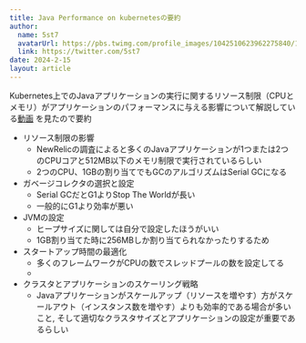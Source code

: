 ```yaml
---
title: Java Performance on kubernetesの要約
author:
  name: 5st7
  avatarUrl: https://pbs.twimg.com/profile_images/1042510623962275840/1Iw_Mvud_400x400.jpg
  link: https://twitter.com/5st7
date: 2024-2-15
layout: article
---
```


Kubernetes上でのJavaアプリケーションの実行に関するリソース制限（CPUとメモリ）がアプリケーションのパフォーマンスに与える影響について解説している[動画](https\://www\.youtube.com/watch?v=HTtdoRc0BQI) を見たので要約

- リソース制限の影響
  - NewRelicの調査によると多くのJavaアプリケーションが1つまたは2つのCPUコアと512MB以下のメモリ制限で実行されているらしい
  - 2つのCPU、1GBの割り当てでもGCのアルゴリズムはSerial GCになる
- ガベージコレクタの選択と設定
  - Serial GCだとG1よりStop The Worldが長い
  - 一般的にG1より効率が悪い
- JVMの設定
  - ヒープサイズに関しては自分で設定したほうがいい
  - 1GB割り当てた時に256MBしか割り当てられなかったりするため
- スタートアップ時間の最適化 
  - 多くのフレームワークがCPUの数でスレッドプールの数を設定してる
  - 
- クラスタとアプリケーションのスケーリング戦略
  - Javaアプリケーションがスケールアップ（リソースを増やす）方がスケールアウト（インスタンス数を増やす）よりも効率的である場合が多いこと, そして適切なクラスタサイズとアプリケーションの設定が重要であるらしい

